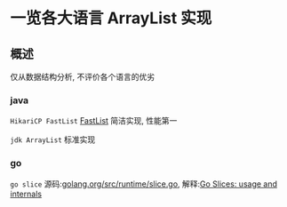 # 一览各大语言 ArrayList 实现

## 概述

仅从数据结构分析, 不评价各个语言的优劣

### java

`HikariCP FastList` [FastList](https://github.com/brettwooldridge/HikariCP/blob/dev/src/main/java/com/zaxxer/hikari/util/FastList.java) 简洁实现, 性能第一

`jdk ArrayList` 标准实现

### go

`go slice` 源码:[golang.org/src/runtime/slice.go](https://golang.org/src/runtime/slice.go), 解释:[Go Slices: usage and internals](https://blog.golang.org/go-slices-usage-and-internals)




